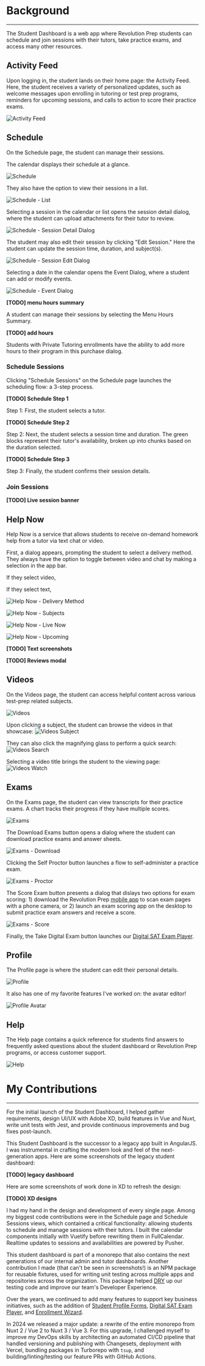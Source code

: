# **Background**

<hr style="border-bottom: 2px solid var(--ion-color-secondary);" />

The Student Dashboard is a web app where Revolution Prep students can schedule and join sessions with their tutors, take practice exams, and access many other resources.

## **Activity Feed**

Upon logging in, the student lands on their home page: the Activity Feed. Here, the student receives a variety of personalized updates, such as welcome messages upon enrolling in tutoring or test prep programs, reminders for upcoming sessions, and calls to action to score their practice exams.

![Activity Feed](https://beiatrix.s3.us-west-1.amazonaws.com/projects/student-dashboard/student-dashboard.jpg)


## **Schedule**

On the Schedule page, the student can manage their sessions.

The calendar displays their schedule at a glance.

![Schedule](https://beiatrix.s3.us-west-1.amazonaws.com/projects/student-dashboard/schedule.jpg)

They also have the option to view their sessions in a list.

![Schedule - List](https://beiatrix.s3.us-west-1.amazonaws.com/projects/student-dashboard/schedule-list.jpg)

Selecting a session in the calendar or list opens the session detail dialog, where the student can upload attachments for their tutor to review.

![Schedule - Session Detail Dialog](https://beiatrix.s3.us-west-1.amazonaws.com/projects/student-dashboard/schedule-session-detail-dialog.jpg)

The student may also edit their session by clicking "Edit Session." Here the student can update the session time, duration, and subject(s).

![Schedule - Session Edit Dialog](https://beiatrix.s3.us-west-1.amazonaws.com/projects/student-dashboard/schedule-session-detail-dialog.jpg)

Selecting a date in the calendar opens the Event Dialog, where a student can add or modify events.

![Schedule - Event Dialog](https://beiatrix.s3.us-west-1.amazonaws.com/projects/student-dashboard/schedule-event-dialog.gif)

**[TODO] menu hours summary**

A student can manage their sessions by selecting the Menu Hours Summary.

**[TODO] add hours**

Students with Private Tutoring enrollments have the ability to add more hours to their program in this purchase dialog.

### **Schedule Sessions**

Clicking "Schedule Sessions" on the Schedule page launches the scheduling flow: a 3-step process.

**[TODO] Schedule Step 1**

Step 1: First, the student selects a tutor.

**[TODO] Schedule Step 2**

Step 2: Next, the student selects a session time and duration. The green blocks represent their tutor's availability, broken up into chunks based on the duration selected.

**[TODO] Schedule Step 3**

Step 3: Finally, the student confirms their session details.

### **Join Sessions**

**[TODO] Live session banner**

## **Help Now**

Help Now is a service that allows students to receive on-demand homework help from a tutor via text chat or video.

First, a dialog appears, prompting the student to select a delivery method. They always have the option to toggle between video and chat by making a selection in the app bar.

If they select video,

If they select text,

![Help Now - Delivery Method](https://beiatrix.s3.us-west-1.amazonaws.com/projects/student-dashboard/help-now-delivery-method.gif)

![Help Now - Subjects](https://beiatrix.s3.us-west-1.amazonaws.com/projects/student-dashboard/help-now-subjects.jpg)

![Help Now - Live Now](https://beiatrix.s3.us-west-1.amazonaws.com/projects/student-dashboard/help-now-live-now.jpg)

![Help Now - Upcoming](https://beiatrix.s3.us-west-1.amazonaws.com/projects/student-dashboard/help-now-upcoming.jpg)

**[TODO] Text screenshots**

**[TODO] Reviews modal**

## **Videos**

On the Videos page, the student can access helpful content across various test-prep related subjects.

![Videos](https://beiatrix.s3.us-west-1.amazonaws.com/projects/student-dashboard/videos.jpg)

Upon clicking a subject, the student can browse the videos in that showcase:
![Videos Subject](https://beiatrix.s3.us-west-1.amazonaws.com/projects/student-dashboard/videos-subject.jpg)

They can also click the magnifying glass to perform a quick search:
![Videos Search](https://beiatrix.s3.us-west-1.amazonaws.com/projects/student-dashboard/videos-search.jpg)

Selecting a video title brings the student to the viewing page:
![Videos Watch](https://beiatrix.s3.us-west-1.amazonaws.com/projects/student-dashboard/videos-watch.jpg)

## **Exams**

On the Exams page, the student can view transcripts for their practice exams. A chart tracks their progress if they have multiple scores.

![Exams](https://beiatrix.s3.us-west-1.amazonaws.com/projects/student-dashboard/exams.jpg)

The Download Exams button opens a dialog where the student can download practice exams and answer sheets.

![Exams - Download](https://beiatrix.s3.us-west-1.amazonaws.com/projects/student-dashboard/exams-download.jpg)

Clicking the Self Proctor button launches a flow to self-administer a practice exam.

![Exams - Proctor](https://beiatrix.s3.us-west-1.amazonaws.com/projects/student-dashboard/exams-proctor.gif)

The Score Exam button presents a dialog that dislays two options for exam scoring: 1) download the Revolution Prep [mobile app](/projects/digital-exam-player) to scan exam pages with a phone camera, or 2) launch an exam scoring app on the desktop to submit practice exam answers and receive a score.

![Exams - Score](https://beiatrix.s3.us-west-1.amazonaws.com/projects/student-dashboard/exams-score.jpg)

Finally, the Take Digital Exam button launches our [Digital SAT Exam Player](/projects/digital-exam-player).

## **Profile**

The Profile page is where the student can edit their personal details.

![Profile](https://beiatrix.s3.us-west-1.amazonaws.com/projects/student-dashboard/profile.jpg)

It also has one of my favorite features I've worked on: the avatar editor!

![Profile Avatar](https://beiatrix.s3.us-west-1.amazonaws.com/projects/student-dashboard/profile-avatar.gif)

## **Help**

The Help page contains a quick reference for students find answers to frequently asked questions about the student dashboard or Revolution Prep programs, or access customer support.

![Help](https://beiatrix.s3.us-west-1.amazonaws.com/projects/student-dashboard/help.jpg)


# **My Contributions**

<hr style="border-bottom: 2px solid var(--ion-color-secondary);" />

For the initial launch of the Student Dashboard, I helped gather requirements, design UI/UX with Adobe XD, build features in Vue and Nuxt, write unit tests with Jest, and provide continuous improvements and bug fixes post-launch. 

This Student Dashboard is the successor to a legacy app built in AngularJS. I was instrumental in crafting the modern look and feel of the next-generation apps. Here are some screenshots of the legacy student dashboard:

**[TODO] legacy dashboard**

Here are some screenshots of work done in XD to refresh the design:

**[TODO] XD designs**

I had my hand in the design and development of every single page. Among my biggest code contributions were in the Schedule page and Schedule Sessions views, which contained a critical functionality: allowing students to schedule and manage sessions with their tutors. I built the calendar components initially with Vuetify before rewriting them in FullCalendar. Realtime updates to sessions and availabilities are powered by Pusher.

This student dashboard is part of a monorepo that also contains the next generations of our internal admin and tutor dashboards. Another contribution I made (that can't be seen in screenshots!) is an NPM package for reusable fixtures, used for writing unit testing across multiple apps and repositories across the organization. This package helped [DRY](https://en.wikipedia.org/wiki/Don%27t_repeat_yourself) up our testing code and improve our team's Developer Experience.

Over the years, we continued to add many features to support key business initiatives, such as the addition of [Student Profile Forms](/projects/student-profile), [Digital SAT Exam Player](/projects/digital-exam-player), and [Enrollment Wizard](/projects/enrollment-wizard).

In 2024 we released a major update: a rewrite of the entire monorepo from Nuxt 2 / Vue 2 to Nuxt 3 / Vue 3. For this upgrade, I challenged myself to improve my DevOps skills by architecting an automated CI/CD pipeline that handled versioning and publishing with Changesets, deployment with Vercel, bundling packages in Turborepo with `tsup`, and building/linting/testing our feature PRs with GitHub Actions.
